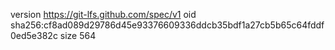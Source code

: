 version https://git-lfs.github.com/spec/v1
oid sha256:cf8ad089d29786d45e93376609336ddcb35bdf1a27cb5b65c64fddf0ed5e382c
size 564

